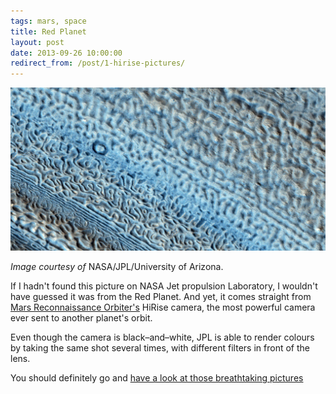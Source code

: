 ```yaml
---
tags: mars, space
title: Red Planet
layout: post
date: 2013-09-26 10:00:00
redirect_from: /post/1-hirise-pictures/
---
```


![Mars' glaciers seen by HiRise camera][1]

*Image courtesy of* NASA/JPL/University of Arizona.

If I hadn't found this picture on NASA Jet propulsion Laboratory, I wouldn't have guessed it was from the Red Planet. And yet, it comes straight from [Mars Reconnaissance Orbiter's][2] HiRise camera, the most powerful camera ever sent to another planet's orbit.

Even though the camera is black–and–white, JPL is able to render colours by taking the same shot several times, with different filters in front of the lens.

You should definitely go and [have a look at those breathtaking pictures][3]

[1]:/static/media/2013/09/mars_glacier.jpg
[2]:http://mars.jpl.nasa.gov/mro/
[3]:http://hirise.lpl.arizona.edu/katalogos.php
